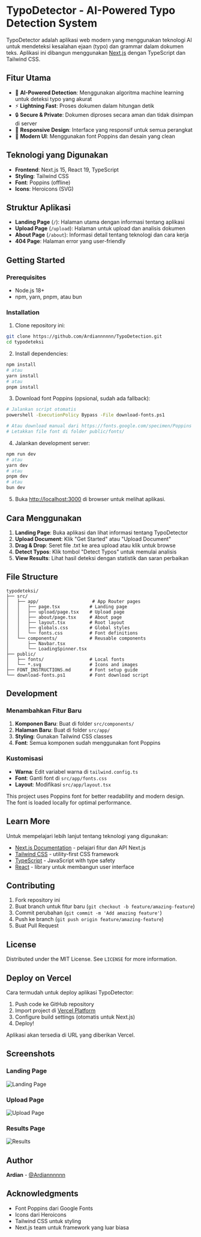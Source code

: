 # TypoDetector - AI-Powered Typo Detection System

TypoDetector adalah aplikasi web modern yang menggunakan teknologi AI untuk mendeteksi kesalahan ejaan (typo) dan grammar dalam dokumen teks. Aplikasi ini dibangun menggunakan [Next.js](https://nextjs.org) dengan TypeScript dan Tailwind CSS.

## Fitur Utama

- 🤖 **AI-Powered Detection**: Menggunakan algoritma machine learning untuk deteksi typo yang akurat
- ⚡ **Lightning Fast**: Proses dokumen dalam hitungan detik
- 🔒 **Secure & Private**: Dokumen diproses secara aman dan tidak disimpan di server
- 📱 **Responsive Design**: Interface yang responsif untuk semua perangkat
- 🎨 **Modern UI**: Menggunakan font Poppins dan desain yang clean

## Teknologi yang Digunakan

- **Frontend**: Next.js 15, React 19, TypeScript
- **Styling**: Tailwind CSS
- **Font**: Poppins (offline)
- **Icons**: Heroicons (SVG)

## Struktur Aplikasi

- **Landing Page** (`/`): Halaman utama dengan informasi tentang aplikasi
- **Upload Page** (`/upload`): Halaman untuk upload dan analisis dokumen
- **About Page** (`/about`): Informasi detail tentang teknologi dan cara kerja
- **404 Page**: Halaman error yang user-friendly

## Getting Started

### Prerequisites

- Node.js 18+ 
- npm, yarn, pnpm, atau bun

### Installation

1. Clone repository ini:
```bash
git clone https://github.com/Ardiannnnnn/TypoDetection.git
cd typodeteksi
```

2. Install dependencies:
```bash
npm install
# atau
yarn install
# atau
pnpm install
```

3. Download font Poppins (opsional, sudah ada fallback):
```bash
# Jalankan script otomatis
powershell -ExecutionPolicy Bypass -File download-fonts.ps1

# Atau download manual dari https://fonts.google.com/specimen/Poppins
# Letakkan file font di folder public/fonts/
```

4. Jalankan development server:

```bash
npm run dev
# atau
yarn dev
# atau
pnpm dev
# atau
bun dev
```

5. Buka [http://localhost:3000](http://localhost:3000) di browser untuk melihat aplikasi.

## Cara Menggunakan

1. **Landing Page**: Buka aplikasi dan lihat informasi tentang TypoDetector
2. **Upload Document**: Klik "Get Started" atau "Upload Document"
3. **Drag & Drop**: Seret file .txt ke area upload atau klik untuk browse
4. **Detect Typos**: Klik tombol "Detect Typos" untuk memulai analisis
5. **View Results**: Lihat hasil deteksi dengan statistik dan saran perbaikan

## File Structure

```
typodeteksi/
├── src/
│   ├── app/                    # App Router pages
│   │   ├── page.tsx           # Landing page
│   │   ├── upload/page.tsx    # Upload page
│   │   ├── about/page.tsx     # About page
│   │   ├── layout.tsx         # Root layout
│   │   ├── globals.css        # Global styles
│   │   └── fonts.css          # Font definitions
│   └── components/            # Reusable components
│       ├── Navbar.tsx
│       └── LoadingSpinner.tsx
├── public/
│   ├── fonts/                 # Local fonts
│   └── *.svg                  # Icons and images
├── FONT_INSTRUCTIONS.md       # Font setup guide
└── download-fonts.ps1         # Font download script
```

## Development

### Menambahkan Fitur Baru

1. **Komponen Baru**: Buat di folder `src/components/`
2. **Halaman Baru**: Buat di folder `src/app/`
3. **Styling**: Gunakan Tailwind CSS classes
4. **Font**: Semua komponen sudah menggunakan font Poppins

### Kustomisasi

- **Warna**: Edit variabel warna di `tailwind.config.ts`
- **Font**: Ganti font di `src/app/fonts.css`
- **Layout**: Modifikasi `src/app/layout.tsx`

This project uses Poppins font for better readability and modern design. The font is loaded locally for optimal performance.

## Learn More

Untuk mempelajari lebih lanjut tentang teknologi yang digunakan:

- [Next.js Documentation](https://nextjs.org/docs) - pelajari fitur dan API Next.js
- [Tailwind CSS](https://tailwindcss.com/docs) - utility-first CSS framework
- [TypeScript](https://www.typescriptlang.org/docs) - JavaScript with type safety
- [React](https://react.dev) - library untuk membangun user interface

## Contributing

1. Fork repository ini
2. Buat branch untuk fitur baru (`git checkout -b feature/amazing-feature`)
3. Commit perubahan (`git commit -m 'Add amazing feature'`)
4. Push ke branch (`git push origin feature/amazing-feature`)
5. Buat Pull Request

## License

Distributed under the MIT License. See `LICENSE` for more information.

## Deploy on Vercel

Cara termudah untuk deploy aplikasi TypoDetector:

1. Push code ke GitHub repository
2. Import project di [Vercel Platform](https://vercel.com/new)
3. Configure build settings (otomatis untuk Next.js)
4. Deploy!

Aplikasi akan tersedia di URL yang diberikan Vercel.

## Screenshots

### Landing Page
![Landing Page](docs/landing-page.png)

### Upload Page
![Upload Page](docs/upload-page.png)

### Results Page
![Results](docs/results-page.png)

## Author

**Ardian** - [@Ardiannnnnn](https://github.com/Ardiannnnnn)

## Acknowledgments

- Font Poppins dari Google Fonts
- Icons dari Heroicons
- Tailwind CSS untuk styling
- Next.js team untuk framework yang luar biasa
